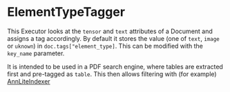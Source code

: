 # ElementTypeTagger

This Executor looks at the `tensor` and `text` attributes of a Document and assigns a tag accordingly. By default it stores the value (one of `text`, `image` or `uknown`) in `doc.tags["element_type]`. This can be modified with the `key_name` parameter.

It is intended to be used in a PDF search engine, where tables are extracted first and pre-tagged as `table`. This then allows filtering with (for example) [AnnLiteIndexer](https://hub.jina.ai/executor/7yypg8qk)
